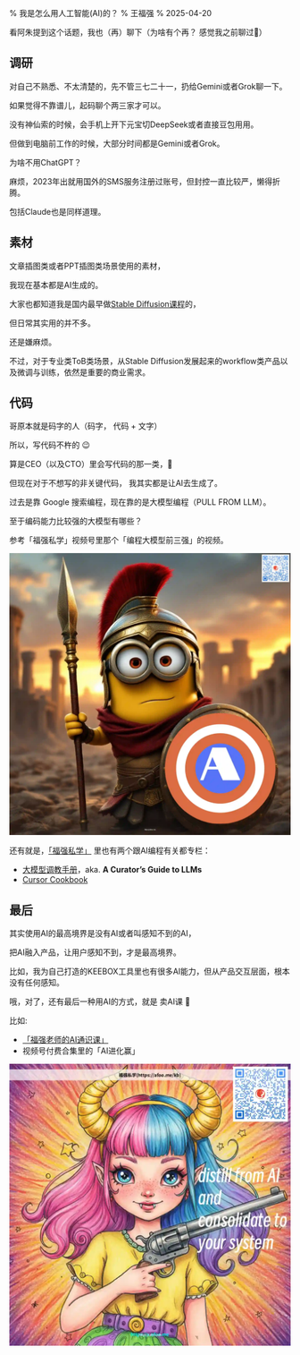 % 我是怎么用人工智能(AI)的？
% 王福强
% 2025-04-20

看阿朱提到这个话题，我也（再）聊下（为啥有个再？ 感觉我之前聊过🤣）

## 调研

对自己不熟悉、不太清楚的，先不管三七二十一，扔给Gemini或者Grok聊一下。

如果觉得不靠谱儿，起码聊个两三家才可以。

没有神仙索的时候，会手机上开下元宝切DeepSeek或者直接豆包用用。

但做到电脑前工作的时候，大部分时间都是Gemini或者Grok。

为啥不用ChatGPT？

麻烦，2023年出就用国外的SMS服务注册过账号，但封控一直比较严，懒得折腾。

包括Claude也是同样道理。


## 素材

文章插图类或者PPT插图类场景使用的素材，

我现在基本都是AI生成的。

大家也都知道我是国内最早做[Stable Diffusion课程](https://afoo.me/posts/2023-06-02-stable-diffusion-courses-all-ready.html)的，

但日常其实用的并不多。

还是嫌麻烦。

不过，对于专业类ToB类场景，从Stable Diffusion发展起来的workflow类产品以及微调与训练，依然是重要的商业需求。

## 代码

哥原本就是码字的人（码字， 代码 + 文字）

所以，写代码不杵的 😉

算是CEO（以及CTO）里会写代码的那一类，🤣

但现在对于不想写的非关键代码， 我其实都是让AI去生成了。

过去是靠 Google 搜索编程，现在靠的是大模型编程（PULL FROM LLM）。

至于编码能力比较强的大模型有哪些？

参考「福强私学」视频号里那个「编程大模型前三强」的视频。

![](./images/fufeiheji-arch.webp)

还有就是，[「福强私学」](https://keevol.cn/kb/kb.html) 里也有两个跟AI编程有关都专栏：

- [大模型调教手册](https://kb.afoo.me/ai/104-%E5%A4%A7%E6%A8%A1%E5%9E%8B%E8%B0%83%E6%95%99%E6%89%8B%E5%86%8C/)，aka. **A Curator’s Guide to LLMs**
- [Cursor Cookbook](https://kb.afoo.me/ai/105-cursorcookbook/)

## 最后

其实使用AI的最高境界是没有AI或者叫感知不到的AI， 

把AI融入产品，让用户感知不到，才是最高境界。

比如，我为自己打造的KEEBOX工具里也有很多AI能力，但从产品交互层面，根本没有任何感知。

哦，对了，还有最后一种用AI的方式，就是 卖AI课 🤣

比如: 

- [「福强老师的AI通识课」](https://xiaobot.net/p/aifd)
- 视频号付费合集里的「AI进化赢」

![](./images/distill-from-AI.webp)


